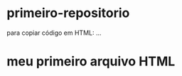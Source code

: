 # primeiro-repositorio

para copiar código em HTML:
...
<html>
  <h1>meu primeiro arquivo HTML</h1>
</html>  
